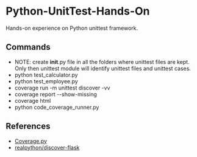 # Python-UnitTest-Hands-On

Hands-on experience on Python unittest framework.

## Commands

- NOTE: create __init__.py file in all the folders where unittest files are kept. Only then unittest module will identify unittest files and unittest cases.
- python test_calculator.py
- python test_employee.py
- coverage run -m unittest discover -vv
- coverage report --show-missing
- coverage html
- python code_coverage_runner.py


## References

- [Coverage.py](https://coverage.readthedocs.io/en/6.3.1/)
- [realpython/discover-flask](https://github.com/realpython/discover-flask/blob/master/manage.py)
